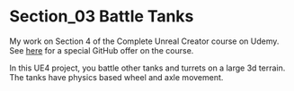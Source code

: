 # Section_03 Battle Tanks

My work on Section 4 of the Complete Unreal Creator course on Udemy.
See [here](https://www.udemy.com/unrealcourse?couponCode=GitHubDiscount) for a special GitHub offer on the course.

In this UE4 project, you battle other tanks and turrets on a large 3d terrain. The tanks have physics based wheel and axle movement.
